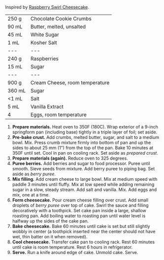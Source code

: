 Inspired by [Raspberry Swirl Cheesecake](https://smittenkitchen.com/2014/08/raspberry-swirl-cheesecake/).

|||
|:--|:--|
| 250 g  | Chocolate Cookie Crumbs
| 90 mL  | Butter, melted, unsalted
| 45 mL  | White Sugar
| 1 mL   | Kosher Salt
| ---    | ---
| 240 g  | Raspberries
| 15 mL  | Sugar
| ---    | ---
| 900 g  | Cream Cheese, room temperature
| 360 mL | Sugar
| <1 mL  | Salt
| 5 mL   | Vanilla Extract
| 4      | Eggs, room temperature

1. **Prepare materials.** Heat oven to 350F (180C). Wrap exterior of a 9-inch springform pan (including base) tightly in a triple layer of foil; set aside.
2. **Pre-bake crust.** Add crumbs, melted butter, sugar, and salt to a medium bowl. Mix. Press crumb mixture firmly into bottom of pan and up the sides to about 25 mm (1") from the top of the pan. Bake 10 minutes at 350F until set. Cool in pan on cooling rack. Set aside as *prepared crust*.
3. **Prepare materials (again).** Reduce oven to 325 degrees.
4. **Puree berries.** Add berries and sugar to food processor. Puree until smooth. Sieve seeds from mixture. Add berry puree to piping bag. Set aside as *berry puree*.
5. **Mix filling.** Add cream cheese to large bowl. Mix at medium speed with paddle 3 minutes until fluffy. Mix at low speed while adding remaining sugar in a slow, steady stream. Add salt and vanilla. Mix. Add eggs and mix, one at a time.
6. **Form cheesecake.** Pour cream cheese filling over crust. Add small droplets of *berry puree* over top of cake. Swirl the sauce and filling decoratively with a toothpick. Set cake pan inside a large, shallow roasting pan. Add boiling water to roasting pan until water level is halfway up the sides of the cake pan.
7. **Bake cheesecake.** Bake 60 minutes until cake is set but still slightly wobbly in center (a toothpick inserted near the center should not have wet, thin batter on it when removed).
8. **Cool cheesecake.** Transfer cake pan to cooling rack. Rest 60 minutes until cake is room temperature. Rest 6 hours in refrigerator.
9. **Serve.** Run a knife around edge of cake. Unmold cake. Serve.
